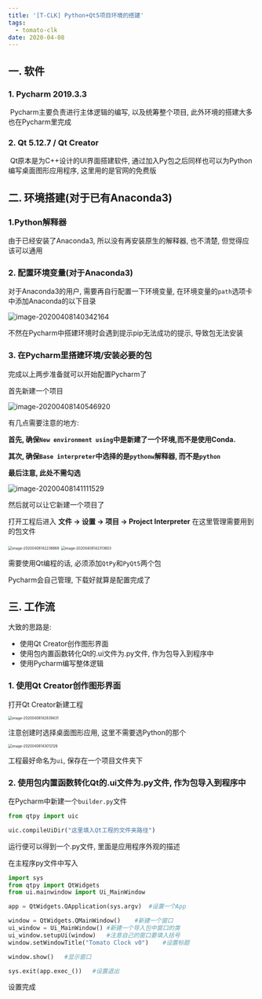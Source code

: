 ```yaml
---
title: '[T-CLK] Python+Qt5项目环境的搭建'
tags:
  - tomato-clk
date: 2020-04-08
---
```


<!-- toc -->

## 一. 软件

### 1. Pycharm 2019.3.3

​	Pycharm主要负责进行主体逻辑的编写, 以及统筹整个项目, 此外环境的搭建大多也在Pycharm里完成



### 2. Qt 5.12.7 / Qt Creator

​	Qt原本是为C++设计的UI界面搭建软件, 通过加入Py包之后同样也可以为Python编写桌面图形应用程序, 这里用的是官网的免费版



## 二. 环境搭建(对于已有Anaconda3)

### 1.Python解释器

由于已经安装了Anaconda3, 所以没有再安装原生的解释器, 也不清楚, 但觉得应该可以通用

<!-- more -->

### 2. 配置环境变量(对于Anaconda3)

对于Anaconda3的用户, 需要再自行配置一下环境变量, 在环境变量的`path`选项卡中添加Anaconda的以下目录

![image-20200408140342164](https://dynais-imh-hub.oss-cn-hangzhou.aliyuncs.com/img/20200725010627.png)

不然在Pycharm中搭建环境时会遇到提示pip无法成功的提示, 导致包无法安装



### 3. 在Pycharm里搭建环境/安装必要的包

完成以上两步准备就可以开始配置Pycharm了

首先新建一个项目

![image-20200408140546920](https://dynais-imh-hub.oss-cn-hangzhou.aliyuncs.com/img/20200725010630.png)

有几点需要注意的地方: 

**首先, 确保`New environment using`中是新建了一个环境,而不是使用Conda.** 

**其次, 确保`Base interpreter`中选择的是`pythonw`解释器, 而不是`python`**

**最后注意, 此处不需勾选**

![image-20200408141111529](https://dynais-imh-hub.oss-cn-hangzhou.aliyuncs.com/img/20200725010633.png)

然后就可以让它新建一个项目了





打开工程后进入 **文件 -> 设置 -> 项目 -> Project Interpreter** 在这里管理需要用到的包文件

<img src="https://dynais-imh-hub.oss-cn-hangzhou.aliyuncs.com/img/20200725010635.png" alt="image-20200408142236868" style="zoom:50%;" />

<img src="https://dynais-imh-hub.oss-cn-hangzhou.aliyuncs.com/img/20200725010637.png" alt="image-20200408142313603" style="zoom:50%;" />

需要使用Qt编程的话, 必须添加`QtPy`和`PyQt5`两个包

Pycharm会自己管理, 下载好就算是配置完成了



## 三. 工作流

大致的思路是:

- 使用Qt Creator创作图形界面
- 使用包内置函数转化Qt的.ui文件为.py文件, 作为包导入到程序中
- 使用Pycharm编写整体逻辑



### 1. 使用Qt Creator创作图形界面

打开Qt Creator新建工程

<img src="https://dynais-imh-hub.oss-cn-hangzhou.aliyuncs.com/img/20200725010641.png" alt="image-20200408142839431" style="zoom:50%;" />



注意创建时选择桌面图形应用, 这里不需要选Python的那个

<img src="https://dynais-imh-hub.oss-cn-hangzhou.aliyuncs.com/img/20200725010643.png" alt="image-20200408143012126" style="zoom:50%;" />



 工程最好命名为`ui`, 保存在一个项目文件夹下



### 2. 使用包内置函数转化Qt的.ui文件为.py文件, 作为包导入到程序中

在Pycharm中新建一个`builder.py`文件

```python
from qtpy import uic

uic.compileUiDir("这里填入Qt工程的文件夹路径")
```

运行便可以得到一个.py文件, 里面是应用程序外观的描述



在主程序py文件中写入

```python
import sys
from qtpy import QtWidgets
from ui.mainwindow import Ui_MainWindow

app = QtWidgets.QApplication(sys.argv)	#设置一个App

window = QtWidgets.QMainWindow()	#新建一个窗口
ui_window = Ui_MainWindow()	#新建一个导入包中窗口的类
ui_window.setupUi(window)	#注意自己的窗口要填入括号
window.setWindowTitle("Tomato Clock v0")	#设置标题

window.show()	#显示窗口

sys.exit(app.exec_())	#设置退出
```

设置完成